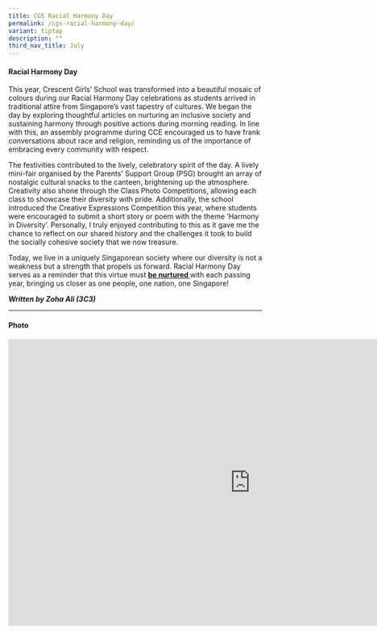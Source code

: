 ```yaml
---
title: CGS Racial Harmony Day
permalink: /cgs-racial-harmony-day/
variant: tiptap
description: ""
third_nav_title: July
---
```

<h4><strong>Racial Harmony Day</strong></h4>
<p>This year, Crescent Girls’ School was transformed into a beautiful mosaic
of colours during our Racial Harmony Day celebrations as students arrived
in traditional attire from Singapore’s vast tapestry of cultures. We began
the day by exploring thoughtful articles on nurturing an inclusive society
and sustaining harmony through positive actions during morning reading.
In line with this, an assembly programme during CCE encouraged us to have
frank conversations about race and religion, reminding us of the importance
of embracing every community with respect.</p>
<p>The festivities contributed to the lively, celebratory spirit of the day.
A lively mini-fair organised by the Parents’ Support Group (PSG) brought
an array of nostalgic cultural snacks to the canteen, brightening up the
atmosphere. Creativity also shone through the Class Photo Competitions,
allowing each class to showcase their diversity with pride. Additionally,
the school introduced the Creative Expressions Competition this year, where
students were encouraged to submit a short story or poem with the theme
‘Harmony in Diversity’. Personally, I truly enjoyed contributing to this
as it gave me the chance to reflect on our shared history and the challenges
it took to build the socially cohesive society that we now treasure.</p>
<p>Today, we live in a uniquely Singaporean society where our diversity is
not a weakness but a strength that propels us forward. Racial Harmony Day
serves as a reminder that this virtue must <strong><u>be nurtured </u></strong>with
each passing year, bringing us closer as one people, one nation, one Singapore!</p>
<p></p>
<p><strong><em>Written by Zoha Ali (3C3)</em></strong>
</p>
<p></p>
<hr>
<h4>Photo</h4>
<div class="iframe-wrapper">
<iframe height="569" width="960" allowfullscreen="true" frameborder="0" src="https://docs.google.com/presentation/d/e/2PACX-1vQMQ-l64eSu6cLKJjv7hDwLBRrka_v69uwMbvvpuME3tQCJXCxe4a1wUxdmoSVEqRHtmHsxhQfktFhY/pubembed?start=true&amp;loop=true&amp;delayms=3000"></iframe>
</div>
<p></p>